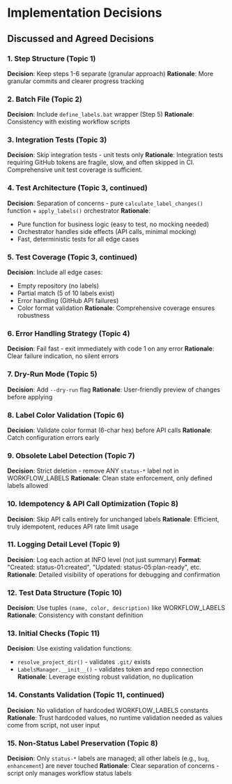 # Implementation Decisions

## Discussed and Agreed Decisions

### 1. Step Structure (Topic 1)
**Decision**: Keep steps 1-6 separate (granular approach)
**Rationale**: More granular commits and clearer progress tracking

### 2. Batch File (Topic 2)
**Decision**: Include `define_labels.bat` wrapper (Step 5)
**Rationale**: Consistency with existing workflow scripts

### 3. Integration Tests (Topic 3)
**Decision**: Skip integration tests - unit tests only
**Rationale**: Integration tests requiring GitHub tokens are fragile, slow, and often skipped in CI. Comprehensive unit test coverage is sufficient.

### 4. Test Architecture (Topic 3, continued)
**Decision**: Separation of concerns - pure `calculate_label_changes()` function + `apply_labels()` orchestrator
**Rationale**: 
- Pure function for business logic (easy to test, no mocking needed)
- Orchestrator handles side effects (API calls, minimal mocking)
- Fast, deterministic tests for all edge cases

### 5. Test Coverage (Topic 3, continued)
**Decision**: Include all edge cases:
- Empty repository (no labels)
- Partial match (5 of 10 labels exist)
- Error handling (GitHub API failures)
- Color format validation
**Rationale**: Comprehensive coverage ensures robustness

### 6. Error Handling Strategy (Topic 4)
**Decision**: Fail fast - exit immediately with code 1 on any error
**Rationale**: Clear failure indication, no silent errors

### 7. Dry-Run Mode (Topic 5)
**Decision**: Add `--dry-run` flag
**Rationale**: User-friendly preview of changes before applying

### 8. Label Color Validation (Topic 6)
**Decision**: Validate color format (6-char hex) before API calls
**Rationale**: Catch configuration errors early

### 9. Obsolete Label Detection (Topic 7)
**Decision**: Strict deletion - remove ANY `status-*` label not in WORKFLOW_LABELS
**Rationale**: Clean state enforcement, only defined labels allowed

### 10. Idempotency & API Call Optimization (Topic 8)
**Decision**: Skip API calls entirely for unchanged labels
**Rationale**: Efficient, truly idempotent, reduces API rate limit usage

### 11. Logging Detail Level (Topic 9)
**Decision**: Log each action at INFO level (not just summary)
**Format**: "Created: status-01:created", "Updated: status-05:plan-ready", etc.
**Rationale**: Detailed visibility of operations for debugging and confirmation

### 12. Test Data Structure (Topic 10)
**Decision**: Use tuples `(name, color, description)` like WORKFLOW_LABELS
**Rationale**: Consistency with constant definition

### 13. Initial Checks (Topic 11)
**Decision**: Use existing validation functions:
- `resolve_project_dir()` - validates `.git/` exists
- `LabelsManager.__init__()` - validates token and repo connection
**Rationale**: Leverage existing robust validation, no duplication

### 14. Constants Validation (Topic 11, continued)
**Decision**: No validation of hardcoded WORKFLOW_LABELS constants
**Rationale**: Trust hardcoded values, no runtime validation needed as values come from script, not user input

### 15. Non-Status Label Preservation (Topic 8)
**Decision**: Only `status-*` labels are managed; all other labels (e.g., `bug`, `enhancement`) are never touched
**Rationale**: Clear separation of concerns - script only manages workflow status labels
